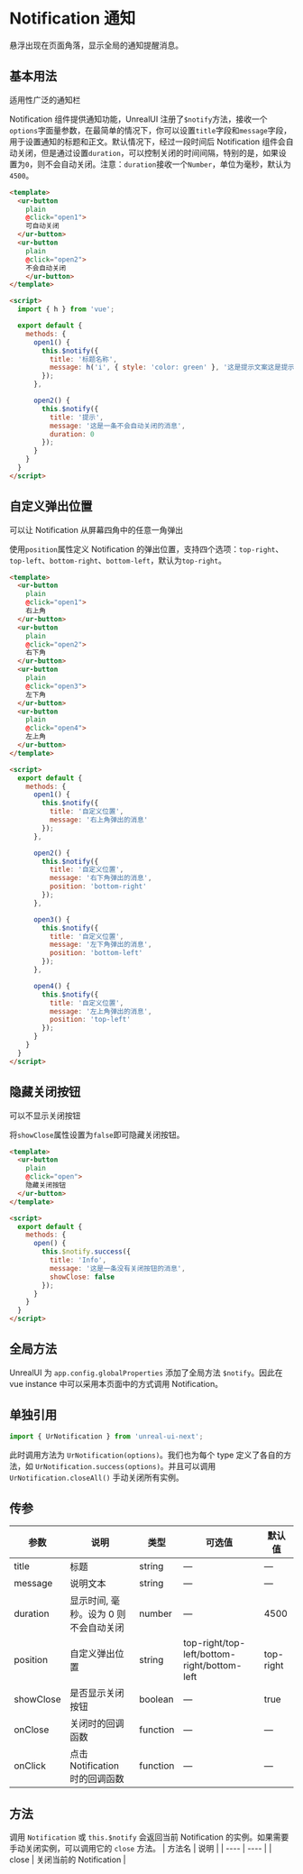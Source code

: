 # Notification 通知

悬浮出现在页面角落，显示全局的通知提醒消息。

## 基本用法

适用性广泛的通知栏

Notification 组件提供通知功能，UnrealUI 注册了`$notify`方法，接收一个`options`字面量参数，在最简单的情况下，你可以设置`title`字段和`message`字段，用于设置通知的标题和正文。默认情况下，经过一段时间后 Notification 组件会自动关闭，但是通过设置`duration`，可以控制关闭的时间间隔，特别的是，如果设置为`0`，则不会自动关闭。注意：`duration`接收一个`Number`，单位为毫秒，默认为`4500`。
```html
<template>
  <ur-button
    plain
    @click="open1">
    可自动关闭
  </ur-button>
  <ur-button
    plain
    @click="open2">
    不会自动关闭
    </ur-button>
</template>

<script>
  import { h } from 'vue';

  export default {
    methods: {
      open1() {
        this.$notify({
          title: '标题名称',
          message: h('i', { style: 'color: green' }, '这是提示文案这是提示文案这是提示文案')
        });
      },

      open2() {
        this.$notify({
          title: '提示',
          message: '这是一条不会自动关闭的消息',
          duration: 0
        });
      }
    }
  }
</script>
```

## 自定义弹出位置

可以让 Notification 从屏幕四角中的任意一角弹出

使用`position`属性定义 Notification 的弹出位置，支持四个选项：`top-right`、`top-left`、`bottom-right`、`bottom-left`，默认为`top-right`。
```html
<template>
  <ur-button
    plain
    @click="open1">
    右上角
  </ur-button>
  <ur-button
    plain
    @click="open2">
    右下角
  </ur-button>
  <ur-button
    plain
    @click="open3">
    左下角
  </ur-button>
  <ur-button
    plain
    @click="open4">
    左上角
  </ur-button>
</template>

<script>
  export default {
    methods: {
      open1() {
        this.$notify({
          title: '自定义位置',
          message: '右上角弹出的消息'
        });
      },

      open2() {
        this.$notify({
          title: '自定义位置',
          message: '右下角弹出的消息',
          position: 'bottom-right'
        });
      },

      open3() {
        this.$notify({
          title: '自定义位置',
          message: '左下角弹出的消息',
          position: 'bottom-left'
        });
      },

      open4() {
        this.$notify({
          title: '自定义位置',
          message: '左上角弹出的消息',
          position: 'top-left'
        });
      }
    }
  }
</script>
```

## 隐藏关闭按钮

可以不显示关闭按钮

将`showClose`属性设置为`false`即可隐藏关闭按钮。
```html
<template>
  <ur-button
    plain
    @click="open">
    隐藏关闭按钮
  </ur-button>
</template>

<script>
  export default {
    methods: {
      open() {
        this.$notify.success({
          title: 'Info',
          message: '这是一条没有关闭按钮的消息',
          showClose: false
        });
      }
    }
  }
</script>
```

## 全局方法

UnrealUI 为 ``app.config.globalProperties`` 添加了全局方法 `$notify`。因此在 vue instance 中可以采用本页面中的方式调用 Notification。

## 单独引用

```javascript
import { UrNotification } from 'unreal-ui-next';
```

此时调用方法为 `UrNotification(options)`。我们也为每个 type 定义了各自的方法，如 `UrNotification.success(options)`。并且可以调用 `UrNotification.closeAll()` 手动关闭所有实例。

## 传参
| 参数      | 说明          | 类型      | 可选值                           | 默认值  |
|---------- |-------------- |---------- |--------------------------------  |-------- |
| title | 标题 | string | — | — |
| message | 说明文本 | string | — | — |
| duration | 显示时间, 毫秒。设为 0 则不会自动关闭 | number | — | 4500 |
| position | 自定义弹出位置 | string | top-right/top-left/bottom-right/bottom-left | top-right |
| showClose | 是否显示关闭按钮 | boolean | — | true |
| onClose | 关闭时的回调函数 | function | — | — |
| onClick | 点击 Notification 时的回调函数 | function | — | — |

## 方法
调用 `Notification` 或 `this.$notify` 会返回当前 Notification 的实例。如果需要手动关闭实例，可以调用它的 `close` 方法。
| 方法名 | 说明 |
| ---- | ---- |
| close | 关闭当前的 Notification |
